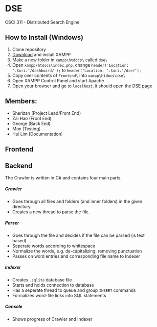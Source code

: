 # DSE
CSCI 311 - Distributed Search Engine

## How to Install (Windows)
1. Clone repository
2. [Download](https://www.apachefriends.org/index.html) and install XAMPP
3. Make a new folder in `xampp\htdocs\` called `dse\`
4. Open `xampp\htdocs\index.php`, change `header('Location: '.$uri.'/dashboard/');` to `header('Location: '.$uri.'/dse/');`
5. Copy over contents of `Frontend\` into `xampp\htdocs\dse\`
6. Open XAMPP Control Panel and start Apache
7. Open your browser and go to `localhost`, it should open the DSE page

## Members:
* Sherizan (Project Lead/Front End)
* Zai Hao (Front End)
* George (Back End)
* Mon (Testing)
* Hui Lim (Documentation)

## Frontend

## Backend
The Crawler is written in C# and contains four main parts.
##### Crawler
- Goes through all files and folders (and inner folders) in the given directory.
- Creates a new thread to parse the file.
##### Parser
- Goes through the file and decides if the file can be parsed (is text based)
- Seperate words according to whitespace
- Normalize the words, e.g. de-capitalizing, removing punctuation
- Passes on word entries and corresponding file name to Indexer
##### Indexer
- Creates `.sqlite` database file
- Starts and holds connection to database
- Has a seperate thread to queue and group `INSERT` commands
- Formalizes word-file links into SQL statements
##### Console
- Shows progress of Crawler and Indexer
